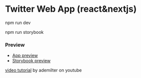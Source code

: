 # Twitter Web App (react&nextjs)

npm run dev

npm run storybook

### Preview

- [App preview](https://twitter-web-app.vercel.app)
- [Storybook preview](https://twitter-web-app.vercel.app/ui/index.html)


[video tutorial](https://www.youtube.com/playlist?list=PLadt0EaV4m3AOZPbybHx0h2aEmw5ibZGx) by ademilter on youtube
